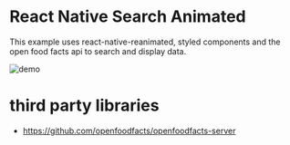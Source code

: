# React Native Search Animated

This example uses react-native-reanimated, styled components and the open food facts api to search and display data.

![demo](./demo.gif)

# third party libraries

* https://github.com/openfoodfacts/openfoodfacts-server
